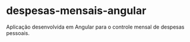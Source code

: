 # despesas-mensais-angular
Aplicação desenvolvida em Angular para o controle mensal de despesas pessoais.
